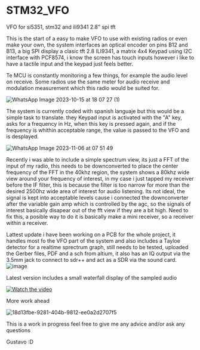 # STM32_VFO
VFO for si5351, stm32 and ili9341 2.8" spi tft 

This is the start of a easy to make VFO to use with existing radios or even make your own,
the system interfaces an optical encoder on pins B12 and B13, a big SPI display a clasic tft 2.8 ILI9341,
a matrix 4x4 Keypad using I2C interface with PCF8574, i know the screen has touch inputs
however i like to have a tactile input and the keypad just feels better.

Te MCU is constantly monitoring a few things, for example the audio level on receive.
Some radios use the same meter for audio receive and modulation measurement which this radio would be suited for.

![WhatsApp Image 2023-10-15 at 18 07 27 (1)](https://github.com/gcrcien/STM32_VFO/assets/126195505/389e7bd7-a213-4c23-8de0-13e46e9e6645)

The system is currently coded with spanish languaje but this would be a simple task to translate.
they Keypad input is activated with the "A" key, asks for a frequency in Hz, when this key is pressed again, and if the frequency is 
whithin acceptable range, the value is passed to the VFO and is desplayed.

![WhatsApp Image 2023-11-06 at 07 51 49](https://github.com/gcrcien/STM32_VFO/assets/126195505/0a6e8a0d-3119-4dd5-97f6-0e718aa8ebff)

Recently i was able to include a simple spectrum view, its just a FFT of the input of my radio, this needs to be downconverted to place the center frequency
of the FFT in the 40khz region, the system shows a 80khz wide view around your frequency of interest, in my case i just tapped my receiver before the IF filter,
this is because the filter is too narrow for more than the desired 2500hz wide area of interest for audio listening.
Its not ideal, the signal is kept into acceptable levels cause i connected the downconverter after the variable gain amp which is controlled by the agc, 
so the signals of interest basically disapear out of the fft view if they are a bit high. Need to fix this, a posible way to do it is basically make a 
mini receiver, so a receiver within a receiver.

Lattest update i have been working on a PCB for the whole project, it handles most fo the VFO part of the system and also includes a Tayloe detector for a realtime sprectrum graph, still needs to be tested, uploaded the Gerber files, PDF and a sch from altium, it also has an IQ output via the 3.5mm jack to connect to sdr++ and act as a SDR via the sound card.
![image](https://github.com/gcrcien/STM32_VFO/assets/126195505/5107c794-6de5-4f93-970a-8c545f4693ce)

Latest version includes a small waterfall display of the sampled audio 

[![Watch the video](https://i.sstatic.net/Vp2cE.png)](https://youtu.be/gbz6IhAs6Uw)

More work ahead

![18d13fbe-9281-404b-9812-ee0a2d2707f5](https://github.com/gcrcien/STM32_VFO/assets/126195505/afec86c1-1495-4aa1-930a-9819f65e42c4)

This is a work in progress feel free to give me any advice and/or ask any questions

Gustavo :D

